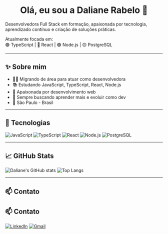 <h1 align="center">Olá, eu sou a Daliane Rabelo 👋</h1>

Desenvolvedora Full Stack em formação, apaixonada por tecnologia, aprendizado contínuo e criação de soluções práticas.

Atualmente focada em:  
🟣 TypeScript | 🔵 React | 🟢 Node.js | 🟡 PostgreSQL

---

## ✨ Sobre mim

- 👩‍💻 Migrando de área para atuar como desenvolvedora
- 📚 Estudando JavaScript, TypeScript, React, Node.js
- 🚀 Apaixonada por desenvolvimento web
- 🧠 Sempre buscando aprender mais e evoluir como dev
- 📍 São Paulo - Brasil

---

## 🔧 Tecnologias

![JavaScript](https://img.shields.io/badge/-JavaScript-black?style=flat-square&logo=javascript)
![TypeScript](https://img.shields.io/badge/-TypeScript-black?style=flat-square&logo=typescript)
![React](https://img.shields.io/badge/-React-black?style=flat-square&logo=react)
![Node.js](https://img.shields.io/badge/-Node.js-black?style=flat-square&logo=node.js)
![PostgreSQL](https://img.shields.io/badge/-PostgreSQL-black?style=flat-square&logo=postgresql)

---

## 📈 GitHub Stats

![Daliane's GitHub stats](https://github-readme-stats.vercel.app/api?username=dxrabelo&show_icons=true&theme=radical)
![Top Langs](https://github-readme-stats.vercel.app/api/top-langs/?username=dxrabelo&layout=compact&theme=radical)

---

## 📫 Contato

## 📫 Contato

[![LinkedIn](https://img.shields.io/badge/-LinkedIn-blue?style=for-the-badge&logo=linkedin&logoColor=white)](https://www.linkedin.com/in/daliane-rabelo-1036872a1/)
[![Gmail](https://img.shields.io/badge/-Gmail-red?style=for-the-badge&logo=gmail&logoColor=white)](mailto:daliane.rabelo01@gmail.com)

